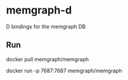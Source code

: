 # memgraph-d

D bindings for the memgraph DB

## Run

docker pull memgraph/memgraph

docker run -p 7687:7687 memgraph/memgraph
